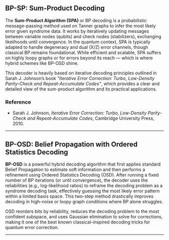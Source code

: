 ## BP-SP: Sum-Product Decoding

The **Sum-Product Algorithm (SPA)** or BP decoding is a probabilistic message-passing method used on Tanner graphs to infer the most likely error given syndrome data. It works by iteratively updating messages between variable nodes (qubits) and check nodes (stabilizers), exchanging likelihoods until convergence. In the quantum context, SPA is typically adapted to handle degeneracy and dual (X/Z) error channels, though classical BP remains foundational. While efficient and scalable, SPA suffers on highly loopy graphs or for errors beyond its reach — which is where hybrid schemes like BP-OSD shine.

This decoder is heavily based on iterative decoding principles outlined in Sarah J. Johnson’s book *"Iterative Error Correction: Turbo, Low-Density Parity-Check and Repeat-Accumulate Codes"*, which provides a clear and detailed view of the sum-product algorithm and its practical applications.

### Reference
- Sarah J. Johnson, *Iterative Error Correction: Turbo, Low-Density Parity-Check and Repeat-Accumulate Codes*, Cambridge University Press, 2010.

---


## BP-OSD: Belief Propagation with Ordered Statistics Decoding

**BP-OSD** is a powerful hybrid decoding algorithm that first applies standard Belief Propagation to estimate soft information and then performs a refinement using Ordered Statistics Decoding (OSD). After running a fixed number of BP iterations (or until convergence), the decoder uses the reliabilities (e.g., log-likelihood ratios) to reframe the decoding problem as a syndrome decoding task, effectively guessing the most likely error pattern within a limited basis space. This two-step method drastically improves decoding in high-noise or loopy graph conditions where BP alone struggles.

OSD reorders bits by reliability, reduces the decoding problem to the most confident subspace, and uses Gaussian elimination to solve for corrections, making it one of the best known classical-inspired decoding tricks for quantum error correction.

---
